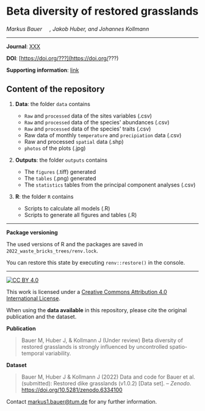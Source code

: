 # Beta diversity of restored grasslands

_Markus Bauer <a href="https://orcid.org/0000-0001-5372-4174"><img src="https://info.orcid.org/wp-content/uploads/2019/11/orcid_16x16.png" width="16" height = "16"></a>, Jakob Huber, and Johannes Kollmann <a href="https://orcid.org/0000-0002-4990-3636"><img src="https://info.orcid.org/wp-content/uploads/2019/11/orcid_16x16.png" width="16" height = "16"></a>_  

***

**Journal**: [XXX](https://www.???.??)

**DOI**: [https://doi.org/???](https://doi.org/???)

**Supporting information**: [link](https://www.???.org/supplementarydata.pdf)

## Content of the repository

1. __Data__: the folder `data` contains  
    * `Raw` and `processed` data of the sites variables (.csv) 
    * `Raw` and `processed` data of the species' abundances (.csv) 
    * `Raw` and `processed` data of the species' traits (.csv)
    * Raw data of monthly `temperature` and `precipiation` data (.csv)
    * Raw and processed `spatial` data (.shp)
    * `photos` of the plots (.jpg)
    
2. __Outputs__: the folder `outputs` contains  
    * The `figures` (.tiff) generated
    * The `tables` (.png) generated
    * The `statistics` tables from the principal component analyses (.csv)
    
3. __R__: the folder `R` contains  
    * Scripts to calculate all models (.R)
    * Scripts to generate all figures and tables (.R)

***

__Package versioning__

The used versions of R and the packages are saved in `2022_waste_bricks_trees/renv.lock`.

You can restore this state by executing `renv::restore()` in the console.

    
***

[![CC BY 4.0][cc-by-shield]][cc-by]

This work is licensed under a
[Creative Commons Attribution 4.0 International License][cc-by].

[cc-by]: http://creativecommons.org/licenses/by/4.0/
[cc-by-shield]: https://img.shields.io/badge/License-CC%20BY%204.0-lightgrey.svg


When using the __data available__ in this repository, please cite the original publication and the dataset.  

__Publication__

> Bauer M, Huber J, & Kollmann J (Under review) Beta diversity of restored grasslands is strongly influenced by uncontrolled spatio-temporal variability.

__Dataset__

> Bauer M, Huber J & Kollmann J (2022) Data and code for Bauer et al. (submitted): Restored dike grasslands (v1.0.2) [Data set]. – *Zenodo*. https://doi.org/10.5281/zenodo.6334100

Contact markus1.bauer@tum.de for any further information.  
